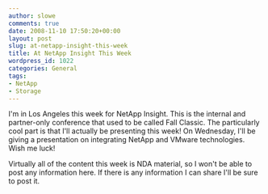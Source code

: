 ```yaml
---
author: slowe
comments: true
date: 2008-11-10 17:50:20+00:00
layout: post
slug: at-netapp-insight-this-week
title: At NetApp Insight This Week
wordpress_id: 1022
categories: General
tags:
- NetApp
- Storage
---
```


I'm in Los Angeles this week for NetApp Insight. This is the internal and partner-only conference that used to be called Fall Classic. The particularly cool part is that I'll actually be presenting this week! On Wednesday, I'll be giving a presentation on integrating NetApp and VMware technologies. Wish me luck!

Virtually all of the content this week is NDA material, so I won't be able to post any information here. If there is any information I can share I'll be sure to post it.
